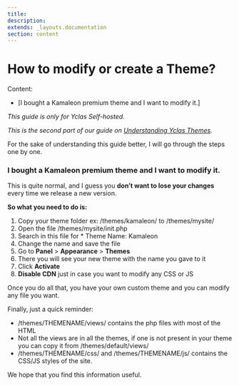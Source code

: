 ```yaml
---
title:
description:
extends: _layouts.documentation
section: content
---
```



# How to modify or create a Theme?

Content:
-   [I bought a Kamaleon premium theme and I want to modify it.]

*This guide is only for Yclas Self-hosted.*

 *This is the second part of our guide on  [Understanding Yclas Themes](/docs/technical-understanding-yclas-themes).*
 
For the sake of understanding this guide better, I will go through the steps one by one.

### I bought a Kamaleon premium theme and I want to modify it.

This is quite normal, and I guess you  **don’t want to lose your changes**  every time we release a new version.

**So what you need to do is:**

1.  Copy your theme folder ex: /themes/kamaleon/ to /themes/mysite/
2.  Open the file /themes/mysite/init.php
3.  Search in this file for * Theme Name: Kamaleon
4.  Change the name and save the file
5.  Go to  **Panel**  >  **Appearance**  >  **Themes**
6.  There you will see your new theme with the name you gave to it
7.  Click  **Activate**
8.  **Disable CDN**  just in case you want to modify any CSS or JS

Once you do all that, you have your own custom theme and you can modify any file you want.

Finally, just a quick reminder:

-   /themes/THEMENAME/views/ contains the php files with most of the HTML
-   Not all the views are in all the themes, if one is not present in your theme you can copy it from /themes/default/views/
-   /themes/THEMENAME/css/ and /themes/THEMENAME/js/ contains the CSS/JS styles of the site.

We hope that you find this information useful.
